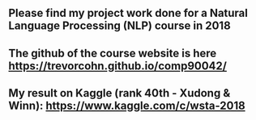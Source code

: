 ## Please find my project work done for a Natural Language Processing (NLP) course in 2018
## The github of the course website is here https://trevorcohn.github.io/comp90042/

## My result on Kaggle (rank 40th - Xudong & Winn): https://www.kaggle.com/c/wsta-2018

